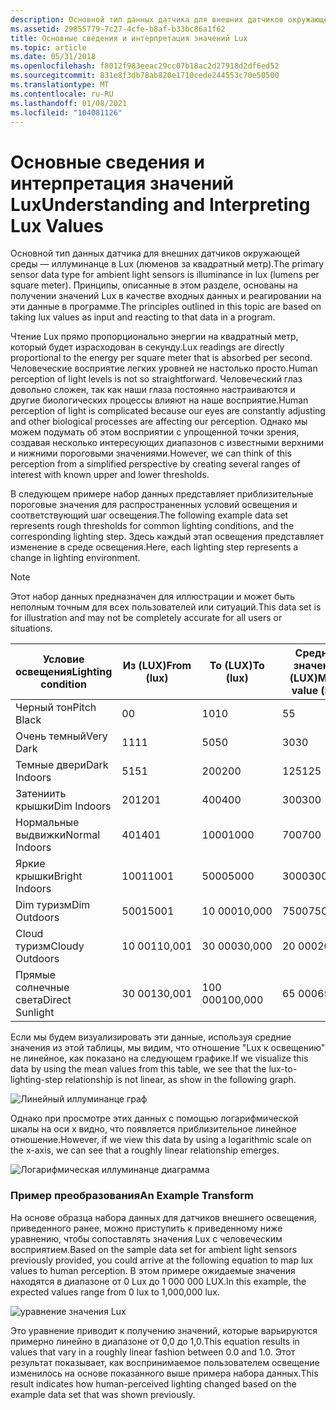 ```yaml
---
description: Основной тип данных датчика для внешних датчиков окружающей среды — иллуминанце в Lux (люменов за квадратный метр). Принципы, описанные в этом разделе, основаны на получении значений Lux в качестве входных данных и реагировании на эти данные в программе.
ms.assetid: 29855779-7c27-4cfe-b8af-b33bc86a1f62
title: Основные сведения и интерпретация значений Lux
ms.topic: article
ms.date: 05/31/2018
ms.openlocfilehash: f8012f983eeac29cc07b18ac2d27918d2df6ed52
ms.sourcegitcommit: 831e8f3db78ab820e1710cede244553c70e50500
ms.translationtype: MT
ms.contentlocale: ru-RU
ms.lasthandoff: 01/08/2021
ms.locfileid: "104081126"
---
```

# <a name="understanding-and-interpreting-lux-values"></a><span data-ttu-id="58fae-104">Основные сведения и интерпретация значений Lux</span><span class="sxs-lookup"><span data-stu-id="58fae-104">Understanding and Interpreting Lux Values</span></span>

<span data-ttu-id="58fae-105">Основной тип данных датчика для внешних датчиков окружающей среды — иллуминанце в Lux (люменов за квадратный метр).</span><span class="sxs-lookup"><span data-stu-id="58fae-105">The primary sensor data type for ambient light sensors is illuminance in lux (lumens per square meter).</span></span> <span data-ttu-id="58fae-106">Принципы, описанные в этом разделе, основаны на получении значений Lux в качестве входных данных и реагировании на эти данные в программе.</span><span class="sxs-lookup"><span data-stu-id="58fae-106">The principles outlined in this topic are based on taking lux values as input and reacting to that data in a program.</span></span>

<span data-ttu-id="58fae-107">Чтение Lux прямо пропорционально энергии на квадратный метр, который будет израсходован в секунду.</span><span class="sxs-lookup"><span data-stu-id="58fae-107">Lux readings are directly proportional to the energy per square meter that is absorbed per second.</span></span> <span data-ttu-id="58fae-108">Человеческие восприятие легких уровней не настолько просто.</span><span class="sxs-lookup"><span data-stu-id="58fae-108">Human perception of light levels is not so straightforward.</span></span> <span data-ttu-id="58fae-109">Человеческий глаз довольно сложен, так как наши глаза постоянно настраиваются и другие биологических процессы влияют на наше восприятие.</span><span class="sxs-lookup"><span data-stu-id="58fae-109">Human perception of light is complicated because our eyes are constantly adjusting and other biological processes are affecting our perception.</span></span> <span data-ttu-id="58fae-110">Однако мы можем подумать об этом восприятии с упрощенной точки зрения, создавая несколько интересующих диапазонов с известными верхними и нижними пороговыми значениями.</span><span class="sxs-lookup"><span data-stu-id="58fae-110">However, we can think of this perception from a simplified perspective by creating several ranges of interest with known upper and lower thresholds.</span></span>

<span data-ttu-id="58fae-111">В следующем примере набор данных представляет приблизительные пороговые значения для распространенных условий освещения и соответствующий шаг освещения.</span><span class="sxs-lookup"><span data-stu-id="58fae-111">The following example data set represents rough thresholds for common lighting conditions, and the corresponding lighting step.</span></span> <span data-ttu-id="58fae-112">Здесь каждый этап освещения представляет изменение в среде освещения.</span><span class="sxs-lookup"><span data-stu-id="58fae-112">Here, each lighting step represents a change in lighting environment.</span></span>

> [!Note]  
> <span data-ttu-id="58fae-113">Этот набор данных предназначен для иллюстрации и может быть неполным точным для всех пользователей или ситуаций.</span><span class="sxs-lookup"><span data-stu-id="58fae-113">This data set is for illustration and may not be completely accurate for all users or situations.</span></span>

 



| <span data-ttu-id="58fae-114">Условие освещения</span><span class="sxs-lookup"><span data-stu-id="58fae-114">Lighting condition</span></span> | <span data-ttu-id="58fae-115">Из (LUX)</span><span class="sxs-lookup"><span data-stu-id="58fae-115">From (lux)</span></span> | <span data-ttu-id="58fae-116">To (LUX)</span><span class="sxs-lookup"><span data-stu-id="58fae-116">To (lux)</span></span> | <span data-ttu-id="58fae-117">Среднее значение (LUX)</span><span class="sxs-lookup"><span data-stu-id="58fae-117">Mean value (lux)</span></span> | <span data-ttu-id="58fae-118">Шаг освещения</span><span class="sxs-lookup"><span data-stu-id="58fae-118">Lighting step</span></span> |
|--------------------|------------|----------|------------------|---------------|
| <span data-ttu-id="58fae-119">Черный тон</span><span class="sxs-lookup"><span data-stu-id="58fae-119">Pitch Black</span></span>        | <span data-ttu-id="58fae-120">0</span><span class="sxs-lookup"><span data-stu-id="58fae-120">0</span></span>          | <span data-ttu-id="58fae-121">10</span><span class="sxs-lookup"><span data-stu-id="58fae-121">10</span></span>       | <span data-ttu-id="58fae-122">5</span><span class="sxs-lookup"><span data-stu-id="58fae-122">5</span></span>                | <span data-ttu-id="58fae-123">1</span><span class="sxs-lookup"><span data-stu-id="58fae-123">1</span></span>             |
| <span data-ttu-id="58fae-124">Очень темный</span><span class="sxs-lookup"><span data-stu-id="58fae-124">Very Dark</span></span>          | <span data-ttu-id="58fae-125">11</span><span class="sxs-lookup"><span data-stu-id="58fae-125">11</span></span>         | <span data-ttu-id="58fae-126">50</span><span class="sxs-lookup"><span data-stu-id="58fae-126">50</span></span>       | <span data-ttu-id="58fae-127">30</span><span class="sxs-lookup"><span data-stu-id="58fae-127">30</span></span>               | <span data-ttu-id="58fae-128">2</span><span class="sxs-lookup"><span data-stu-id="58fae-128">2</span></span>             |
| <span data-ttu-id="58fae-129">Темные двери</span><span class="sxs-lookup"><span data-stu-id="58fae-129">Dark Indoors</span></span>       | <span data-ttu-id="58fae-130">51</span><span class="sxs-lookup"><span data-stu-id="58fae-130">51</span></span>         | <span data-ttu-id="58fae-131">200</span><span class="sxs-lookup"><span data-stu-id="58fae-131">200</span></span>      | <span data-ttu-id="58fae-132">125</span><span class="sxs-lookup"><span data-stu-id="58fae-132">125</span></span>              | <span data-ttu-id="58fae-133">3</span><span class="sxs-lookup"><span data-stu-id="58fae-133">3</span></span>             |
| <span data-ttu-id="58fae-134">Затениить крышки</span><span class="sxs-lookup"><span data-stu-id="58fae-134">Dim Indoors</span></span>        | <span data-ttu-id="58fae-135">201</span><span class="sxs-lookup"><span data-stu-id="58fae-135">201</span></span>        | <span data-ttu-id="58fae-136">400</span><span class="sxs-lookup"><span data-stu-id="58fae-136">400</span></span>      | <span data-ttu-id="58fae-137">300</span><span class="sxs-lookup"><span data-stu-id="58fae-137">300</span></span>              | <span data-ttu-id="58fae-138">4</span><span class="sxs-lookup"><span data-stu-id="58fae-138">4</span></span>             |
| <span data-ttu-id="58fae-139">Нормальные выдвижки</span><span class="sxs-lookup"><span data-stu-id="58fae-139">Normal Indoors</span></span>     | <span data-ttu-id="58fae-140">401</span><span class="sxs-lookup"><span data-stu-id="58fae-140">401</span></span>        | <span data-ttu-id="58fae-141">1000</span><span class="sxs-lookup"><span data-stu-id="58fae-141">1000</span></span>     | <span data-ttu-id="58fae-142">700</span><span class="sxs-lookup"><span data-stu-id="58fae-142">700</span></span>              | <span data-ttu-id="58fae-143">5</span><span class="sxs-lookup"><span data-stu-id="58fae-143">5</span></span>             |
| <span data-ttu-id="58fae-144">Яркие крышки</span><span class="sxs-lookup"><span data-stu-id="58fae-144">Bright Indoors</span></span>     | <span data-ttu-id="58fae-145">1001</span><span class="sxs-lookup"><span data-stu-id="58fae-145">1001</span></span>       | <span data-ttu-id="58fae-146">5000</span><span class="sxs-lookup"><span data-stu-id="58fae-146">5000</span></span>     | <span data-ttu-id="58fae-147">3000</span><span class="sxs-lookup"><span data-stu-id="58fae-147">3000</span></span>             | <span data-ttu-id="58fae-148">6</span><span class="sxs-lookup"><span data-stu-id="58fae-148">6</span></span>             |
| <span data-ttu-id="58fae-149">Dim туризм</span><span class="sxs-lookup"><span data-stu-id="58fae-149">Dim Outdoors</span></span>       | <span data-ttu-id="58fae-150">5001</span><span class="sxs-lookup"><span data-stu-id="58fae-150">5001</span></span>       | <span data-ttu-id="58fae-151">10 000</span><span class="sxs-lookup"><span data-stu-id="58fae-151">10,000</span></span>   | <span data-ttu-id="58fae-152">7500</span><span class="sxs-lookup"><span data-stu-id="58fae-152">7500</span></span>             | <span data-ttu-id="58fae-153">7</span><span class="sxs-lookup"><span data-stu-id="58fae-153">7</span></span>             |
| <span data-ttu-id="58fae-154">Cloud туризм</span><span class="sxs-lookup"><span data-stu-id="58fae-154">Cloudy Outdoors</span></span>    | <span data-ttu-id="58fae-155">10 001</span><span class="sxs-lookup"><span data-stu-id="58fae-155">10,001</span></span>     | <span data-ttu-id="58fae-156">30 000</span><span class="sxs-lookup"><span data-stu-id="58fae-156">30,000</span></span>   | <span data-ttu-id="58fae-157">20 000</span><span class="sxs-lookup"><span data-stu-id="58fae-157">20,000</span></span>           | <span data-ttu-id="58fae-158">8</span><span class="sxs-lookup"><span data-stu-id="58fae-158">8</span></span>             |
| <span data-ttu-id="58fae-159">Прямые солнечные света</span><span class="sxs-lookup"><span data-stu-id="58fae-159">Direct Sunlight</span></span>    | <span data-ttu-id="58fae-160">30 001</span><span class="sxs-lookup"><span data-stu-id="58fae-160">30,001</span></span>     | <span data-ttu-id="58fae-161">100 000</span><span class="sxs-lookup"><span data-stu-id="58fae-161">100,000</span></span>  | <span data-ttu-id="58fae-162">65 000</span><span class="sxs-lookup"><span data-stu-id="58fae-162">65,000</span></span>           | <span data-ttu-id="58fae-163">9</span><span class="sxs-lookup"><span data-stu-id="58fae-163">9</span></span>             |



 

<span data-ttu-id="58fae-164">Если мы будем визуализировать эти данные, используя средние значения из этой таблицы, мы видим, что отношение "Lux к освещению" не линейное, как показано на следующем графике.</span><span class="sxs-lookup"><span data-stu-id="58fae-164">If we visualize this data by using the mean values from this table, we see that the lux-to-lighting-step relationship is not linear, as show in the following graph.</span></span>

![Линейный иллуминанце граф](images/luxtostep.png)

<span data-ttu-id="58fae-166">Однако при просмотре этих данных с помощью логарифмической шкалы на оси x видно, что появляется приблизительное линейное отношение.</span><span class="sxs-lookup"><span data-stu-id="58fae-166">However, if we view this data by using a logarithmic scale on the x-axis, we can see that a roughly linear relationship emerges.</span></span>

![Логарифмическая иллуминанце диаграмма](images/luxlogtostep.png)

### <a name="an-example-transform"></a><span data-ttu-id="58fae-168">Пример преобразования</span><span class="sxs-lookup"><span data-stu-id="58fae-168">An Example Transform</span></span>

<span data-ttu-id="58fae-169">На основе образца набора данных для датчиков внешнего освещения, приведенного ранее, можно приступить к приведенному ниже уравнению, чтобы сопоставлять значения Lux с человеческим восприятием.</span><span class="sxs-lookup"><span data-stu-id="58fae-169">Based on the sample data set for ambient light sensors previously provided, you could arrive at the following equation to map lux values to human perception.</span></span> <span data-ttu-id="58fae-170">В этом примере ожидаемые значения находятся в диапазоне от 0 Lux до 1 000 000 LUX.</span><span class="sxs-lookup"><span data-stu-id="58fae-170">In this example, the expected values range from 0 lux to 1,000,000 lux.</span></span>

![уравнение значения Lux](images/sensor-lux-equation.jpg)

<span data-ttu-id="58fae-172">Это уравнение приводит к получению значений, которые варьируются примерно линейно в диапазоне от 0,0 до 1,0.</span><span class="sxs-lookup"><span data-stu-id="58fae-172">This equation results in values that vary in a roughly linear fashion between 0.0 and 1.0.</span></span> <span data-ttu-id="58fae-173">Этот результат показывает, как воспринимаемое пользователем освещение изменилось на основе показанного выше примера набора данных.</span><span class="sxs-lookup"><span data-stu-id="58fae-173">This result indicates how human-perceived lighting changed based on the example data set that was shown previously.</span></span>

 

 



